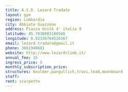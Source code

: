 ```yaml
---
title: A.S.D. Lezard Tradate
layout: gym
region: Lombardia
city: Abbiate Guazzone
address: Piazza Unità d' italia 9
latitude: 45.7038803100586
longitude: 8.92136764526367
email: lezard.tradate@gmail.it
phone: 3661940681
website: http://www.lezardclimb.it/
annual_fee: 15
ingress_price: 5
monthly_subscription_price: 
structures: boulder,pangullich,travi,lead,moonboard
staff: 
rent: scarpette
---
```


